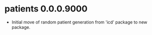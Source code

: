 # patients 0.0.0.9000

* Initial move of random patient generation from 'icd' package to new package.



